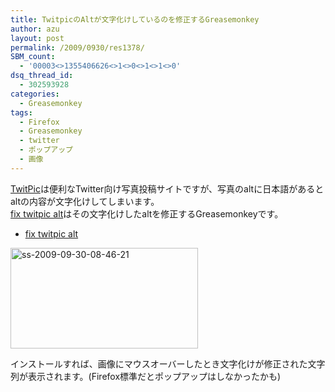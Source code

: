 ```yaml
---
title: TwitpicのAltが文字化けしているのを修正するGreasemonkey
author: azu
layout: post
permalink: /2009/0930/res1378/
SBM_count:
  - '00003<>1355406626<>1<>0<>1<>1<>0'
dsq_thread_id:
  - 302593928
categories:
  - Greasemonkey
tags:
  - Firefox
  - Greasemonkey
  - twitter
  - ポップアップ
  - 画像
---
```

[TwitPic][1]は便利なTwitter向け写真投稿サイトですが、写真のaltに日本語があるとaltの内容が文字化けしてしまいます。  
[fix twitpic alt][2]はその文字化けしたaltを修正するGreasemonkeyです。

*   [fix twitpic alt][2]

[<img class="alignnone size-medium wp-image-1379" title="ss-2009-09-30-08-46-21" src="http://wordpress.local/wp-content/uploads/2009/09/ss-2009-09-30-08-46-21-300x161.png" alt="ss-2009-09-30-08-46-21" width="300" height="161" />][3]

インストールすれば、画像にマウスオーバーしたとき文字化けが修正された文字列が表示されます。(Firefox標準だとポップアップはしなかったかも)

 [1]: http://twitpic.com/
 [2]: http://userscripts.org/scripts/show/58834
 [3]: http://wordpress.local/wp-content/uploads/2009/09/ss-2009-09-30-08-46-21.png